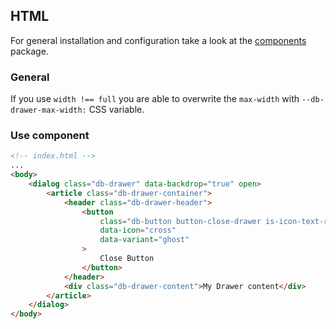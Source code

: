 ## HTML

For general installation and configuration take a look at the [components](https://www.npmjs.com/package/@db-ui/components) package.

### General

If you use `width !== full` you are able to overwrite the `max-width` with `--db-drawer-max-width:` CSS variable.

### Use component

```html index.html
<!-- index.html -->
...
<body>
	<dialog class="db-drawer" data-backdrop="true" open>
		<article class="db-drawer-container">
			<header class="db-drawer-header">
				<button
					class="db-button button-close-drawer is-icon-text-replace"
					data-icon="cross"
					data-variant="ghost"
				>
					Close Button
				</button>
			</header>
			<div class="db-drawer-content">My Drawer content</div>
		</article>
	</dialog>
</body>
```
